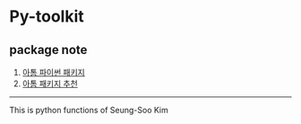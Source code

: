 # Py-toolkit

## package note

1. [아톰 파이썬 패키지](https://www.reddit.com/r/Atom/comments/49d97p/can_i_use_atom_as_an_editor_for_r/)
2. [아톰 패키지 추천](http://blog.naver.com/PostView.nhn?blogId=jkikss&logNo=220590070604&categoryNo=44&parentCategoryNo=0&viewDate=&currentPage=1&postListTopCurrentPage=1&from=postView)

---

This is python functions of Seung-Soo Kim
